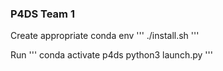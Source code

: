 ### P4DS Team 1

Create appropriate conda env
'''
./install.sh
'''


Run 
'''
conda activate p4ds
python3 launch.py
'''